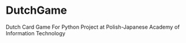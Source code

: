 # DutchGame
Dutch Card Game For Python Project at Polish-Japanese Academy of Information Technology
